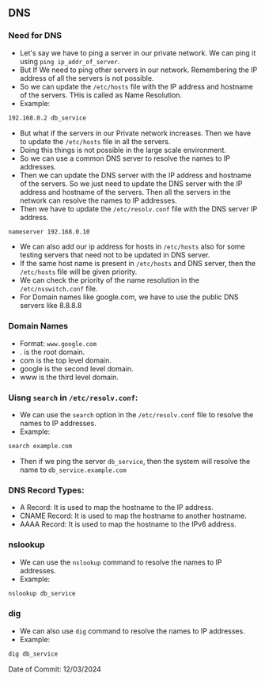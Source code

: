 ## DNS

### Need for DNS

- Let's say we have to ping a server in our private network. We can ping it using `ping ip_addr_of_server`.
- But If We need to ping other servers in our network. Remembering the IP address of all the servers is not possible.
- So we can update the `/etc/hosts` file with the IP address and hostname of the servers. THis is called as Name Resolution.
- Example:
```bash
192.168.0.2 db_service
```
- But what if the servers in our Private network increases. Then we have to update the `/etc/hosts` file in all the servers.
- Doing this things is not possible in the large scale environment.
- So we can use a common DNS server to resolve the names to IP addresses.
- Then we can update the DNS server with the IP address and hostname of the servers. So we just need to update the DNS server with the IP address and hostname of the servers. Then all the servers in the network can resolve the names to IP addresses.
- Then we have to update the `/etc/resolv.conf` file with the DNS server IP address.
```bash
nameserver 192.168.0.10
```
- We can also add our ip address for hosts in `/etc/hosts` also for some testing servers that need not to be updated in DNS server.
- If the same host name is present in `/etc/hosts` and DNS server, then the `/etc/hosts` file will be given priority.
- We can check the priority of the name resolution in the `/etc/nsswitch.conf` file.
- For Domain names like google.com, we have to use the public DNS servers like 8.8.8.8

### Domain Names

- Format: `www.google.com`
- . is the root domain.
- com is the top level domain.
- google is the second level domain.
- www is the third level domain.

### Uisng `search` in `/etc/resolv.conf`:

- We can use the `search` option in the `/etc/resolv.conf` file to resolve the names to IP addresses.
- Example:
```bash
search example.com
```
- Then if we ping the server `db_service`, then the system will resolve the name to `db_service.example.com`

### DNS Record Types:

- A Record: It is used to map the hostname to the IP address.
- CNAME Record: It is used to map the hostname to another hostname.
- AAAA Record: It is used to map the hostname to the IPv6 address.

### nslookup

- We can use the `nslookup` command to resolve the names to IP addresses.
- Example:
```bash
nslookup db_service
```

### dig

- We can also use `dig` command to resolve the names to IP addresses.
- Example:
```bash
dig db_service
```

Date of Commit: 12/03/2024